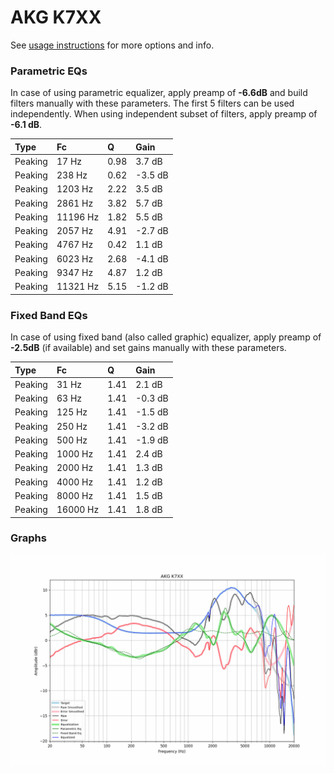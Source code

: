 # AKG K7XX
See [usage instructions](https://github.com/jaakkopasanen/AutoEq#usage) for more options and info.

### Parametric EQs
In case of using parametric equalizer, apply preamp of **-6.6dB** and build filters manually
with these parameters. The first 5 filters can be used independently.
When using independent subset of filters, apply preamp of **-6.1 dB**.

| Type    | Fc       |    Q | Gain    |
|:--------|:---------|:-----|:--------|
| Peaking | 17 Hz    | 0.98 | 3.7 dB  |
| Peaking | 238 Hz   | 0.62 | -3.5 dB |
| Peaking | 1203 Hz  | 2.22 | 3.5 dB  |
| Peaking | 2861 Hz  | 3.82 | 5.7 dB  |
| Peaking | 11196 Hz | 1.82 | 5.5 dB  |
| Peaking | 2057 Hz  | 4.91 | -2.7 dB |
| Peaking | 4767 Hz  | 0.42 | 1.1 dB  |
| Peaking | 6023 Hz  | 2.68 | -4.1 dB |
| Peaking | 9347 Hz  | 4.87 | 1.2 dB  |
| Peaking | 11321 Hz | 5.15 | -1.2 dB |

### Fixed Band EQs
In case of using fixed band (also called graphic) equalizer, apply preamp of **-2.5dB**
(if available) and set gains manually with these parameters.

| Type    | Fc       |    Q | Gain    |
|:--------|:---------|:-----|:--------|
| Peaking | 31 Hz    | 1.41 | 2.1 dB  |
| Peaking | 63 Hz    | 1.41 | -0.3 dB |
| Peaking | 125 Hz   | 1.41 | -1.5 dB |
| Peaking | 250 Hz   | 1.41 | -3.2 dB |
| Peaking | 500 Hz   | 1.41 | -1.9 dB |
| Peaking | 1000 Hz  | 1.41 | 2.4 dB  |
| Peaking | 2000 Hz  | 1.41 | 1.3 dB  |
| Peaking | 4000 Hz  | 1.41 | 1.2 dB  |
| Peaking | 8000 Hz  | 1.41 | 1.5 dB  |
| Peaking | 16000 Hz | 1.41 | 1.8 dB  |

### Graphs
![](./AKG%20K7XX.png)